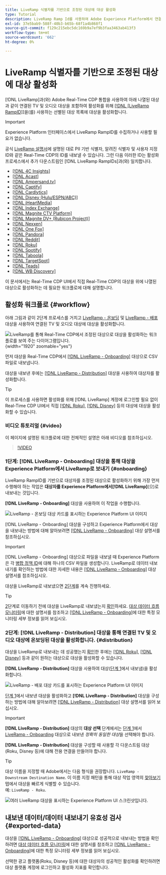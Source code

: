 ```yaml
---
title: LiveRamp 식별자를 기반으로 조정된 대상에 대상 활성화
type: Tutorial
description: LiveRamp Ramp Id를 사용하여 Adobe Experience Platform에서 연결된 TV 및 오디오 대상 및 기타 통합에 대한 대상을 활성화하는 방법을 알아봅니다.
exl-id: 37e5bab9-588f-40b3-b65b-68f1a4b868f1
source-git-commit: f129c215ebc5dc169b9a7ef9b3faa3463ab413f3
workflow-type: tm+mt
source-wordcount: '662'
ht-degree: 0%

---
```


# LiveRamp 식별자를 기반으로 조정된 대상에 대상 활성화

[!DNL LiveRamp]과(와) Adobe Real-Time CDP 통합을 사용하여 아래 나열된 대상과 같이 연결된 TV 및 오디오 대상을 포함하여 활성화를 위해 [[!DNL [LiveRamp RampID]]](https://docs.liveramp.com/connect/en/interpreting-rampid,-liveramp-s-people-based-identifier.html)을(를) 사용하는 선별된 대상 목록에 대상을 활성화합니다.

>[!IMPORTANT]
>
>Experience Platform 인터페이스에서 LiveRamp RampID를 수집하거나 사용할 필요가 없습니다.
>
> 공식 [LiveRamp 설명서](https://docs.liveramp.com/connect/en/identity-and-identifier-terms-and-concepts.html#known-identifiers)에 설명된 대로 PII 기반 식별자, 알려진 식별자 및 사용자 지정 ID와 같은 Real-Time CDP의 ID를 내보낼 수 있습니다. 그런 다음 이러한 ID는 활성화 프로세스에서 추가 다운스트림인 [!DNL LiveRamp RampIDs]과(와) 일치합니다.


* [[!DNL 4C Insights]](#insights)
* [[!DNL Acast]](#acast)
* [[!DNL Ampersand.tv]](#ampersand-tv)
* [[!DNL Captify]](#captify)
* [[!DNL Cardlytics]](#cardlytics)
* [[!DNL Disney (Hulu/ESPN/ABC)]](#disney)
* [[!DNL iHeartMedia]](#iheartmedia)
* [[!DNL Index Exchange]](#index-exchange)
* [[!DNL Magnite CTV Platform]](#magnite)
* [[!DNL Magnite DV+ (Rubicon Project)]](#magnite-dv)
* [[!DNL Nexxen]](#nexxen)
* [[!DNL One Fox]](#fox)
* [[!DNL Pandora]](#pandora)
* [[!DNL Reddit]](#reddit)
* [[!DNL Roku]](#roku)
* [[!DNL Spotify]](#spotify)
* [[!DNL Taboola]](#taboola)
* [[!DNL TargetSpot]](#targetspot)
* [[!DNL Teads]](#teads)
* [[!DNL WB Discovery]](#wb-discovery)

이 문서에서는 Real-Time CDP UI에서 직접 Real-Time CDP의 대상을 위에 나열된 대상으로 활성화하는 데 필요한 워크플로에 대해 설명합니다.

## 활성화 워크플로 {#workflow}

아래 그림과 같이 2단계 프로세스를 거치고 [LiveRamp - 온보딩](../catalog/advertising/liveramp-onboarding.md) 및 [LiveRamp - 배포](../catalog/advertising/liveramp-distribution.md) 대상을 사용하여 연결된 TV 및 오디오 대상에 대상을 활성화합니다.

![LiveRamp를 통해 Real-Time CDP에서 조정된 대상으로 대상을 활성화하는 워크플로를 보여 주는 다이어그램입니다.](../assets/ui/activate-curated-destinations-liveramp/workflow-diagram.png){width="1920" zoomable="yes"}

먼저 대상을 Real-Time CDP에서 [[!DNL LiveRamp - Onboarding]](../catalog/advertising/liveramp-onboarding.md) 대상으로 CSV 파일로 내보냅니다.

대상을 내보낸 후에는 [[!DNL LiveRamp - Distribution]](../catalog/advertising/liveramp-distribution.md) 대상을 사용하여 대상자를 활성화합니다.

>[!TIP]
>
>이 프로세스를 사용하면 활성화를 위해 [!DNL LiveRamp] 계정에 로그인할 필요 없이 Real-Time CDP UI에서 직접 [[!DNL Roku]](../catalog/advertising/liveramp-distribution.md#roku), [[!DNL Disney]](../catalog/advertising/liveramp-distribution.md#disney) 등의 대상에 대상을 활성화할 수 있습니다.

### 비디오 튜토리얼 {#video}

이 페이지에 설명된 워크플로에 대한 전체적인 설명은 아래 비디오를 참조하십시오.

>[!VIDEO](https://video.tv.adobe.com/v/3452664?captions=kor)

### 1단계: [!DNL LiveRamp - Onboarding] 대상을 통해 대상을 Experience Platform에서 LiveRamp로 보내기 {#onboarding}

LiveRamp RampID를 기반으로 대상자를 조정된 대상으로 활성화하기 위해 가장 먼저 수행해야 하는 작업은 **대상자를 Experience Platform에서[!DNL LiveRamp]**(으)로 내보내는 것입니다.

**[!DNL LiveRamp - Onboarding]** 대상을 사용하여 이 작업을 수행합니다.

![LiveRamp - 온보딩 대상 카드를 표시하는 Experience Platform UI 이미지](../assets/ui/activate-curated-destinations-liveramp/liveramp-onboarding-catalog.png)

[!DNL LiveRamp - Onboarding] 대상을 구성하고 Experience Platform에서 대상을 내보내는 방법에 대해 알아보려면 [[!DNL LiveRamp - Onboarding]](../catalog/advertising/liveramp-onboarding.md) 대상 설명서를 참조하십시오.

>[!IMPORTANT]
>
>[!DNL LiveRamp - Onboarding] 대상으로 파일을 내보낼 때 Experience Platform은 각 [병합 정책 ID](../../profile/merge-policies/overview.md)에 대해 하나의 CSV 파일을 생성합니다. LiveRamp로 데이터 내보내기를 확인하는 방법에 대한 자세한 내용은 [[!DNL LiveRamp - Onboarding]](../catalog/advertising/liveramp-onboarding.md) 대상 설명서를 참조하십시오.


대상을 LiveRamp로 내보냈으면 [2단계](#distribution)를 계속 진행하세요.

>[!TIP]
>
>[2](#distribution)단계로 이동하기 전에 대상을 LiveRamp로 내보냈는지 [확인](../catalog/advertising/liveramp-onboarding.md#exported-data)하세요. [대상 데이터 흐름 모니터링](../../dataflows/ui/monitor-destinations.md#dataflow-runs-for-batch-destinations)에 대한 설명서를 참조하고 [[!DNL LiveRamp - Onboarding]](../catalog/advertising/liveramp-onboarding.md#exported-data)에 대한 특정 모니터링 세부 정보를 읽어 보십시오.

### 2단계: [!DNL LiveRamp - Distribution] 대상을 통해 연결된 TV 및 오디오 대상에 온보딩된 대상을 활성화합니다. {#distribution}

대상을 LiveRamp로 내보내는 데 성공했는지 [확인](../catalog/advertising/liveramp-onboarding.md#exported-data)한 후에는 [[!DNL Roku]](../catalog/advertising/liveramp-distribution.md#roku), [[!DNL Disney]](../catalog/advertising/liveramp-distribution.md#disney) 등과 같이 원하는 대상으로 대상을 활성화할 수 있습니다.

**[!DNL LiveRamp - Distribution]** 대상을 사용하여 대상([단계 1](#onboarding)에서 내보냄)을 활성화합니다.

![LiveRamp - 배포 대상 카드를 표시하는 Experience Platform UI 이미지](../assets/ui/activate-curated-destinations-liveramp/liveramp-distribution-catalog.png)

[단계 1](#onboarding)에서 내보낸 대상을 활성화하고 **[!DNL LiveRamp - Distribution]** 대상을 구성하는 방법에 대해 알아보려면 [[!DNL LiveRamp - Distribution]](../catalog/advertising/liveramp-distribution.md) 대상 설명서를 읽어 보십시오.

>[!IMPORTANT]
>
>**[!DNL LiveRamp - Distribution]** 대상의 **대상 선택** 단계에서는 [단계 1](#onboarding)에서 [LiveRamp - Onboarding](../catalog/advertising/liveramp-onboarding.md) 대상으로 내보낸 *정확히 동일한 대상*&#x200B;을 선택해야 합니다.

**[!DNL LiveRamp - Distribution]** 대상을 구성할 때 사용할 각 다운스트림 대상(Roku, Disney 등)에 대해 전용 연결을 만들어야 합니다.

>[!TIP]
>
>대상 이름을 지정할 때 Adobe에서는 다음 형식을 권장합니다. `LiveRamp - Downstream Destination Name`. 이 이름 지정 패턴을 통해 대상 작업 영역의 [찾아보기](../ui/destinations-workspace.md#browse) 탭에서 대상을 빠르게 식별할 수 있습니다.
><br>
>예: `LiveRamp - Roku`.

![여러 LiveRamp 대상을 표시하는 Experience Platform UI 스크린샷입니다.](../assets/ui/activate-curated-destinations-liveramp/liveramp-naming.png)

## 내보낸 데이터/데이터 내보내기 유효성 검사 {#exported-data}

대상을 [[!DNL LiveRamp - Onboarding]](../catalog/advertising/liveramp-onboarding.md) 대상으로 성공적으로 내보내는 방법을 확인하려면 [대상 데이터 흐름 모니터링](../../dataflows/ui/monitor-destinations.md#dataflow-runs-for-batch-destinations)에 대한 설명서를 참조하고 [[!DNL LiveRamp - Onboarding]](../catalog/advertising/liveramp-onboarding.md#exported-data)에 대한 특정 모니터링 세부 정보를 읽어 보십시오.

선택한 광고 플랫폼(Roku, Disney 등)에 대한 대상자의 성공적인 활성화를 확인하려면 대상 플랫폼 계정에 로그인하고 활성화 지표를 확인합니다.
